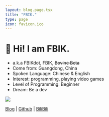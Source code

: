 ```yaml
---
layout: blog.page.tsx
title: "FBIK."
type: page
icon: favicon.ico
---
```


# 👋 Hi! I am FBIK.

- a.k.a FBIKdot, FBIK, ~~Bovine Beta~~
- Come from: Guangdong, China
- Spoken Language: Chinese & English
- Interest: programming, playing video games
- Level of Programming: Beginner
- Dream: Be a dev

![](https://skillicons.dev/icons?i=js,ts,nodejs,deno,py)

[Blog](/blog) | [Github](https://github.com/FBIKdot) |
[BiliBili](https://space.bilibili.com/470453924)

